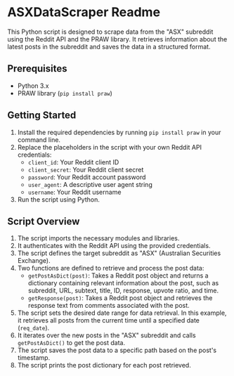 # ASXDataScraper Readme

This Python script is designed to scrape data from the "ASX" subreddit using the Reddit API and the PRAW library. It retrieves information about the latest posts in the subreddit and saves the data in a structured format.

## Prerequisites
- Python 3.x
- PRAW library (`pip install praw`)

## Getting Started
1. Install the required dependencies by running `pip install praw` in your command line.
2. Replace the placeholders in the script with your own Reddit API credentials:
   - `client_id`: Your Reddit client ID
   - `client_secret`: Your Reddit client secret
   - `password`: Your Reddit account password
   - `user_agent`: A descriptive user agent string
   - `username`: Your Reddit username
3. Run the script using Python.

## Script Overview
1. The script imports the necessary modules and libraries.
2. It authenticates with the Reddit API using the provided credentials.
3. The script defines the target subreddit as "ASX" (Australian Securities Exchange).
4. Two functions are defined to retrieve and process the post data:
   - `getPostAsDict(post)`: Takes a Reddit post object and returns a dictionary containing relevant information about the post, such as subreddit, URL, subtext, title, ID, response, upvote ratio, and time.
   - `getResponse(post)`: Takes a Reddit post object and retrieves the response text from comments associated with the post.
5. The script sets the desired date range for data retrieval. In this example, it retrieves all posts from the current time until a specified date (`req_date`).
6. It iterates over the new posts in the "ASX" subreddit and calls `getPostAsDict()` to get the post data.
7. The script saves the post data to a specific path based on the post's timestamp.
8. The script prints the post dictionary for each post retrieved.
